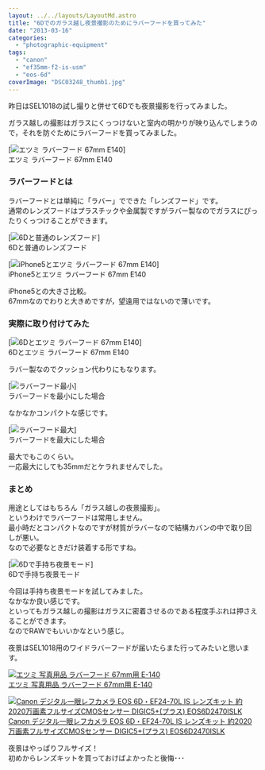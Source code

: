 ```yaml
---
layout: ../../layouts/LayoutMd.astro
title: "6Dでのガラス越し夜景撮影のためにラバーフードを買ってみた"
date: "2013-03-16"
categories: 
  - "photographic-equipment"
tags: 
  - "canon"
  - "ef35mm-f2-is-usm"
  - "eos-6d"
coverImage: "DSC03248_thumb1.jpg"
---
```


昨日はSEL1018の試し撮りと併せて6Dでも夜景撮影を行ってみました。

ガラス越しの撮影はガラスにくっつけないと室内の明かりが映り込んでしまうので，それを防ぐためにラバーフードを買ってみました。

[![エツミ ラバーフード 67mm E140](/archive/images/DSC03248_thumb.jpg "エツミ ラバーフード 67mm E140")]  
エツミ ラバーフード 67mm E140

### ラバーフードとは

ラバーフードとは単純に「ラバー」でできた「レンズフード」です。  
通常のレンズフードはプラスチックや金属製ですがラバー製なのでガラスにぴったりくっつけることができます。

[![6Dと普通のレンズフード](/archive/images/DSC03250_thumb.jpg "6Dと普通のレンズフード")]  
6Dと普通のレンズフード

[![iPhone5とエツミ ラバーフード 67mm E140](/archive/images/DSC03249_thumb.jpg "iPhone5とエツミ ラバーフード 67mm E140")]  
iPhone5とエツミ ラバーフード 67mm E140

iPhone5との大きさ比較。  
67mmなのでわりと大きめですが，望遠用ではないので薄いです。

### 実際に取り付けてみた

[![6Dとエツミ ラバーフード 67mm E140](/archive/images/DSC03251_thumb.jpg "6Dとエツミ ラバーフード 67mm E140")]  
6Dとエツミ ラバーフード 67mm E140

ラバー製なのでクッション代わりにもなります。

[![ラバーフード最小](/archive/images/DSC03252_thumb.jpg "ラバーフード最小")]  
ラバーフードを最小にした場合

なかなかコンパクトな感じです。

[![ラバーフード最大](/archive/images/DSC03253_thumb.jpg "ラバーフード最大")]  
ラバーフードを最大にした場合

最大でもこのくらい。  
一応最大にしても35mmだとケラれませんでした。

### まとめ

用途としてはもちろん「ガラス越しの夜景撮影」。  
というわけでラバーフードは常用しません。  
最小時だとコンパクトなのですが材質がラバーなので結構カバンの中で取り回しが悪い。  
なので必要なときだけ装着する形ですね。

[![6Dで手持ち夜景モード](/archive/images/IMG_0213_thumb.jpg "6Dで手持ち夜景モード")]  
6Dで手持ち夜景モード

今回は手持ち夜景モードを試してみました。  
なかなか良い感じです。  
といってもガラス越しの撮影はガラスに密着させるのである程度手ぶれは押さえることができます。  
なのでRAWでもいいかなという感じ。

夜景はSEL1018用のワイドラバーフードが届いたらまた行ってみたいと思います。

[![エツミ 写真用品 ラバーフード 67mm用 E-140](/archive/images/419pW4yN6AL._SL160_.jpg)  
エツミ 写真用品 ラバーフード 67mm用 E-140  
](https://www.amazon.co.jp/exec/obidos/ASIN/B003N632D0/mizuka123-22/ref=nosim)

[![Canon デジタル一眼レフカメラ EOS 6D・EF24-70L IS レンズキット 約2020万画素フルサイズCMOSセンサー DIGIC5+(プラス) EOS6D2470ISLK](/archive/images/51mqBe9RG4L._SL160_.jpg)  
Canon デジタル一眼レフカメラ EOS 6D・EF24-70L IS レンズキット 約2020万画素フルサイズCMOSセンサー DIGIC5+(プラス) EOS6D2470ISLK  
](https://www.amazon.co.jp/exec/obidos/ASIN/B00A2I0RVC/mizuka123-22/ref=nosim)

夜景はやっぱりフルサイズ！  
初めからレンズキットを買っておけばよかったと後悔･･･
